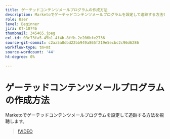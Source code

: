 ```yaml
---
title: ゲーテッドコンテンツメールプログラムの作成方法
description: Marketoでゲーテッドコンテンツメールプログラムを設定して追跡する方法を視聴します。
role: User
level: Beginner
jira: KT-10746
thumbnail: 345465.jpeg
exl-id: 03c73fa5-45b1-4f4b-8ffb-2e206bfe2736
source-git-commit: c2aa5a0dbd22bb949a865f219e5ecbc2c96d6286
workflow-type: tm+mt
source-wordcount: '44'
ht-degree: 0%

---
```


# ゲーテッドコンテンツメールプログラムの作成方法

Marketoでゲーテッドコンテンツメールプログラムを設定して追跡する方法を視聴します。

>[!VIDEO](https://video.tv.adobe.com/v/345465/?quality=12&learn=on)
